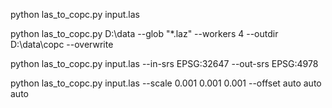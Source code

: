 python las\_to\_copc.py input.las

python las\_to\_copc.py D:\\data --glob "\*.laz" --workers 4 --outdir D:\\data\\copc --overwrite

python las\_to\_copc.py input.las --in-srs EPSG:32647 --out-srs EPSG:4978

python las\_to\_copc.py input.las --scale 0.001 0.001 0.001 --offset auto auto auto


